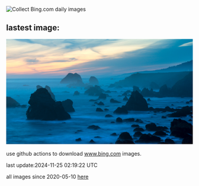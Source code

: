 ![Collect Bing.com daily images](https://github.com/counter2015/bing-daily-images/workflows/Collect%20Bing.com%20daily%20images/badge.svg)
## lastest image:
![](images/img.jpg)

use github actions to download www.bing.com images.

last update:2024-11-25 02:19:22 UTC

all images since 2020-05-10 [here](https://github.com/counter2015/bing-daily-images/tree/master/images) 
